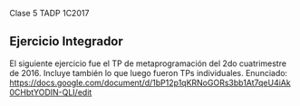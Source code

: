 Clase 5 TADP 1C2017

## Ejercicio Integrador
El siguiente ejercicio fue el TP de metaprogramación del 2do cuatrimestre de 2016. Incluye también lo que luego fueron TPs individuales.
Enunciado: https://docs.google.com/document/d/1bP12p1qKRNoGORs3bb1At7qeU4iAk0CHbtYODIN-QLI/edit
